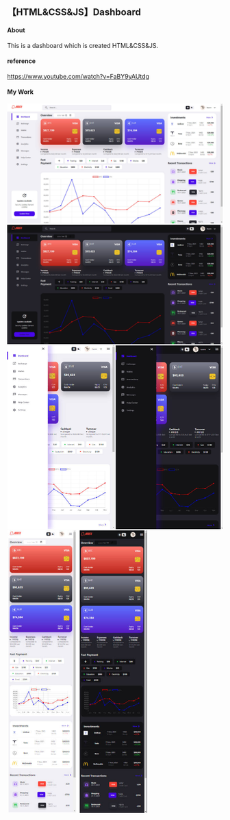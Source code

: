 ## 【HTML&CSS&JS】Dashboard

#### About

This is a dashboard  which is created HTML&CSS&JS.



#### reference

https://www.youtube.com/watch?v=FaBY9yAUtdg



#### My Work

<img src="./demo/light.jpg" alt="light" style="zoom: 50%;" />



<img src="./demo/dark.jpg" alt="dark" style="zoom:50%;" />



<img src="./demo/media_tablet.jpg" alt="media_tablet" style="zoom: 67%;" />



<img src="./demo/media_mobilePhone.jpg" alt="media_mobilePhone" style="zoom:80%;" />

